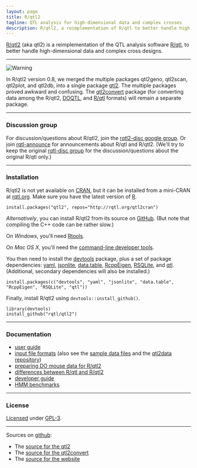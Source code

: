 ```yaml
---
layout: page
title: R/qtl2
tagline: QTL analysis for high-dimensional data and complex crosses
description: R/qtl2, a reimplementation of R/qtl to better handle high-dimensional data and complex cross designs
---
```


[R/qtl2](https://kbroman.org/qtl2) (aka qtl2) is a reimplementation of
the QTL analysis software [R/qtl](http://rqtl.org), to better handle
high-dimensional data and complex cross designs.

---

![Warning](assets/pics/warning_icon.png)

In R/qtl2 version 0.8, we merged the multiple packages qtl2geno, qtl2scan,
qtl2plot, and qtl2db, into a single package
[qtl2](https://github.com/rqtl/qtl2). The multiple packages proved awkward and confusing.
The [qtl2convert](https://github.com/rqtl/qtl2convert) package (for
converting data among the R/qtl2,
[DOQTL](https://www.bioconductor.org/packages/release/bioc/html/DOQTL.html),
and [R/qtl](http://rqtl.org) formats) will remain a separate package.

---

### Discussion group

For discussion/questions about R/qtl2, join the
[rqtl2-disc google group](https://groups.google.com/forum/#!forum/rqtl2-disc).
Or join [rqtl-announce](https://groups.google.com/forum/#!forum/rqtl-announce)
for announcements about R/qtl and R/qtl2.
(We'll try to keep the original
[rqtl-disc group](https://groups.google.com/forum/#!forum/rqtl-disc)
for the discussion/questions about the original R/qtl only.)

---

### Installation

R/qtl2 is not yet available on [CRAN](https://cran.r-project.org), but
it can be installed from a mini-CRAN at [rqtl.org](http://rqtl.org).
Make sure you have the latest version of [R](https://cran.r-project.org).

    install.packages("qtl2", repos="http://rqtl.org/qtl2cran")

_Alternatively_, you can install R/qtl2 from its source on
[GitHub](https://github.com/rqtl). (But note that compiling the C++
code can be rather slow.)

On _Windows_, you'll need [Rtools](https://cran.r-project.org/bin/windows/Rtools/).

On _Mac OS X_, you'll need the
[command-line developer tools](https://mac-how-to.gadgethacks.com/how-to/install-command-line-developer-tools-without-xcode-0168115/).

You then need to install the
[devtools](https://github.com/hadley/devtools) package, plus a set of
package dependencies: [yaml](https://cran.r-project.org/package=yaml),
[jsonlite](https://cran.r-project.org/package=jsonlite),
[data.table](https://cran.r-project.org/package=data.table),
[RcppEigen](https://github.com/RcppCore/RcppEigen),
[RSQLite](https://github.com/rstats-db/RSQLite), and
[qtl](http://rqtl.org).
(Additional, secondary dependencies will also be installed.)

    install.packages(c("devtools", "yaml", "jsonlite", "data.table", "RcppEigen", "RSQLite", "qtl"))

Finally, install R/qtl2 using `devtools::install_github()`.

    library(devtools)
    install_github("rqtl/qtl2")

---


### Documentation

- [user guide](assets/vignettes/user_guide.html)
- [input file formats](assets/vignettes/input_files.html)
  (also see the [sample data files](pages/sampledata.html) and the
  [qtl2data repository](https://github.com/rqtl/qtl2data))
- [preparing DO mouse data for R/qtl2](pages/prep_do_data.html)
- [differences between R/qtl and R/qtl2](assets/vignettes/rqtl_diff.html)
- [developer guide](assets/vignettes/developer_guide.html)
- [HMM benchmarks](assets/vignettes/hmm_benchmarks.html)

---

### License

[Licensed](LICENSE) under [GPL-3](https://www.r-project.org/Licenses/GPL-3).

---

Sources on [github](https://github.com):

- The [source for the qtl2](https://github.com/rqtl/qtl2)
- The [source for the qtl2convert](https://github.com/rqtl/qtl2convert)
- The [source for the website](https://github.com/kbroman/qtl2/tree/gh-pages)

